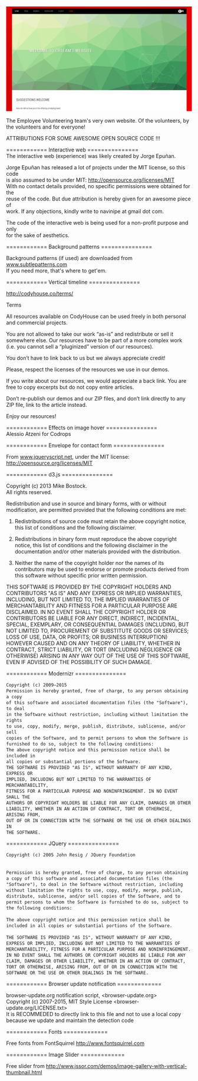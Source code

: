 ![Alt text](screenshots/crteam.png?raw=true "website")

The Employee Volunteering team's very own website. Of the volunteers, by the volunteers and for everyone!
  
  
ATTRIBUTIONS FOR SOME AWESOME OPEN SOURCE CODE !!!  
  
============ Interactive web ===============  
The interactive web (experience) was likely created by Jorge Epuñan.  
  
Jorge Epuñan has released a lot of projects under the MIT license, so this code  
is also assumed to be under MIT: http://opensource.org/licenses/MIT  
With no contact details provided, no specific permissions were obtained for the   
reuse of the code. But due attribution is hereby given for an awesome piece of  
work. If any objections, kindly write to navinipe at gmail dot com.  
  
The code of the interactive web is being used for a non-profit purpose and only  
for the sake of aesthetics.  
  
============ Background patterns ===============  
  
 Background patterns (if used) are downloaded from www.subtlepatterns.com   
 If you need more, that's where to get'em.  
  
  
============ Vertical timeline ===============  
  
http://codyhouse.co/terms/  
  
Terms  
  
All resources available on CodyHouse can be used freely in both personal and commercial projects.  

You are not allowed to take our work “as-is” and redistribute or sell it somewhere else. Our resources have to be part of a more complex work (i.e. you cannot sell a “pluginized” version of our resources).  

You don’t have to link back to us but we always appreciate credit!  

Please, respect the licenses of the resources we use in our demos.  

If you write about our resources, we would appreciate a back link. You are free to copy excerpts but do not copy entire articles.  

Don’t re-publish our demos and our ZIP files, and don’t link directly to any ZIP file, link to the article instead.  

Enjoy our resources!  
  
============ Effects on image hover ===============  
Alessio Atzeni for Codrops  
  
============ Envelope for contact form ===============  
  
From www.jqueryscript.net, under the MIT license: http://opensource.org/licenses/MIT  
  
  
============ d3.js ===============  
  
Copyright (c) 2013 Mike Bostock.   
All rights reserved.  
   
Redistribution and use in source and binary forms, with or without modification, are permitted provided that the following conditions are met:  

1. Redistributions of source code must retain the above copyright notice, this list of conditions and the following disclaimer.  

2. Redistributions in binary form must reproduce the above copyright notice, this list of conditions and the following disclaimer in the documentation and/or other materials provided with the distribution.  

3. Neither the name of the copyright holder nor the names of its contributors may be used to endorse or promote products derived from this software without specific prior written permission.  

THIS SOFTWARE IS PROVIDED BY THE COPYRIGHT HOLDERS AND CONTRIBUTORS "AS IS" AND ANY EXPRESS OR IMPLIED WARRANTIES, INCLUDING, BUT NOT LIMITED TO, THE IMPLIED WARRANTIES OF MERCHANTABILITY AND FITNESS FOR A PARTICULAR PURPOSE ARE DISCLAIMED. IN NO EVENT SHALL THE COPYRIGHT HOLDER OR CONTRIBUTORS BE LIABLE FOR ANY DIRECT, INDIRECT, INCIDENTAL, SPECIAL, EXEMPLARY, OR CONSEQUENTIAL DAMAGES (INCLUDING, BUT NOT LIMITED TO, PROCUREMENT OF SUBSTITUTE GOODS OR SERVICES; LOSS OF USE, DATA, OR PROFITS; OR BUSINESS INTERRUPTION) HOWEVER CAUSED AND ON ANY THEORY OF LIABILITY, WHETHER IN CONTRACT, STRICT LIABILITY, OR TORT (INCLUDING NEGLIGENCE OR OTHERWISE) ARISING IN ANY WAY OUT OF THE USE OF THIS SOFTWARE, EVEN IF ADVISED OF THE POSSIBILITY OF SUCH DAMAGE.  
  
  
============ Modernizr ===============  

    Copyright (c) 2009–2015  
    Permission is hereby granted, free of charge, to any person obtaining a copy  
    of this software and associated documentation files (the "Software"), to deal  
    in the Software without restriction, including without limitation the rights  
    to use, copy, modify, merge, publish, distribute, sublicense, and/or sell  
    copies of the Software, and to permit persons to whom the Software is  
    furnished to do so, subject to the following conditions:  
    The above copyright notice and this permission notice shall be included in  
    all copies or substantial portions of the Software.  
    THE SOFTWARE IS PROVIDED "AS IS", WITHOUT WARRANTY OF ANY KIND, EXPRESS OR  
    IMPLIED, INCLUDING BUT NOT LIMITED TO THE WARRANTIES OF MERCHANTABILITY,  
    FITNESS FOR A PARTICULAR PURPOSE AND NONINFRINGEMENT. IN NO EVENT SHALL THE  
    AUTHORS OR COPYRIGHT HOLDERS BE LIABLE FOR ANY CLAIM, DAMAGES OR OTHER  
    LIABILITY, WHETHER IN AN ACTION OF CONTRACT, TORT OR OTHERWISE, ARISING FROM,  
    OUT OF OR IN CONNECTION WITH THE SOFTWARE OR THE USE OR OTHER DEALINGS IN  
    THE SOFTWARE.  
  
============ JQuery ===============  
  
    Copyright (c) 2005 John Resig / JQuery Foundation  


    Permission is hereby granted, free of charge, to any person obtaining a copy of this software and associated documentation files (the "Software"), to deal in the Software without restriction, including without limitation the rights to use, copy, modify, merge, publish, distribute, sublicense, and/or sell copies of the Software, and to permit persons to whom the Software is furnished to do so, subject to the following conditions:  

    The above copyright notice and this permission notice shall be included in all copies or substantial portions of the Software.  

    THE SOFTWARE IS PROVIDED "AS IS", WITHOUT WARRANTY OF ANY KIND, EXPRESS OR IMPLIED, INCLUDING BUT NOT LIMITED TO THE WARRANTIES OF MERCHANTABILITY, FITNESS FOR A PARTICULAR PURPOSE AND NONINFRINGEMENT. IN NO EVENT SHALL THE AUTHORS OR COPYRIGHT HOLDERS BE LIABLE FOR ANY CLAIM, DAMAGES OR OTHER LIABILITY, WHETHER IN AN ACTION OF CONTRACT, TORT OR OTHERWISE, ARISING FROM, OUT OF OR IN CONNECTION WITH THE SOFTWARE OR THE USE OR OTHER DEALINGS IN THE SOFTWARE.  
  
  
============ Browser update notification =============  
  
browser-update.org notification script, <browser-update.org>  
Copyright (c) 2007-2015, MIT Style License <browser-update.org/LICENSE.txt>  
It is RECOMMEDED to directly link to this file and not to use a local copy  
because we update and maintain the detection code  
  

============ Fonts =============  

Free fonts from FontSquirrel http://www.fontsquirrel.com  
  
  
============ Image Slider =============  
  
Free slider from http://www.jssor.com/demos/image-gallery-with-vertical-thumbnail.html  
  
    
